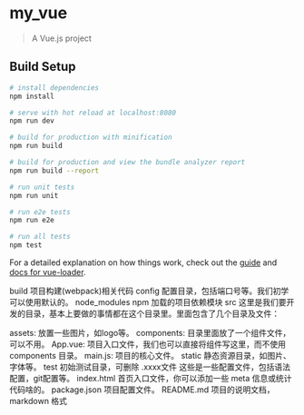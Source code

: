 # my_vue

> A Vue.js project

## Build Setup

``` bash
# install dependencies
npm install

# serve with hot reload at localhost:8080
npm run dev

# build for production with minification
npm run build

# build for production and view the bundle analyzer report
npm run build --report

# run unit tests
npm run unit

# run e2e tests
npm run e2e

# run all tests
npm test
```

For a detailed explanation on how things work, check out the [guide](http://vuejs-templates.github.io/webpack/) and [docs for vue-loader](http://vuejs.github.io/vue-loader).

build               项目构建(webpack)相关代码
config              配置目录，包括端口号等。我们初学可以使用默认的。
node_modules        npm 加载的项目依赖模块
src                 这里是我们要开发的目录，基本上要做的事情都在这个目录里。里面包含了几个目录及文件：

assets:             放置一些图片，如logo等。
components:         目录里面放了一个组件文件，可以不用。
App.vue:            项目入口文件，我们也可以直接将组件写这里，而不使用 components 目录。
main.js:            项目的核心文件。
static              静态资源目录，如图片、字体等。
test                初始测试目录，可删除
.xxxx文件           这些是一些配置文件，包括语法配置，git配置等。
index.html          首页入口文件，你可以添加一些 meta 信息或统计代码啥的。
package.json        项目配置文件。
README.md           项目的说明文档，markdown 格式
